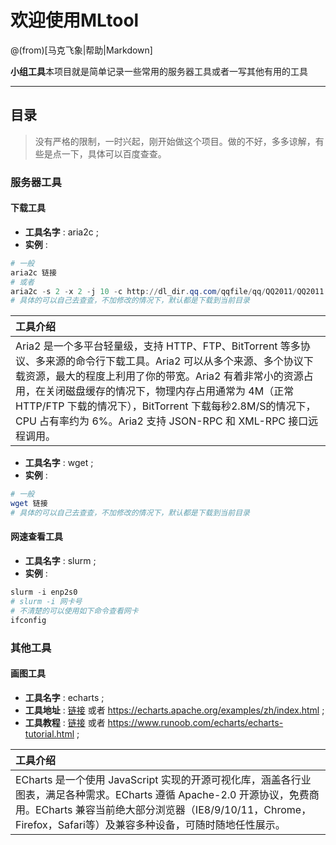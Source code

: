 # 欢迎使用MLtool

@(from)[马克飞象|帮助|Markdown]

**小组工具**本项目就是简单记录一些常用的服务器工具或者一写其他有用的工具
 
-------------------

## 目录
> 没有严格的限制，一时兴起，刚开始做这个项目。做的不好，多多谅解，有些是点一下，具体可以百度查查。


### 服务器工具

#### 下载工具
- **工具名字** : aria2c ;
- **实例** : 
```powershell
# 一般
aria2c 链接
# 或者
aria2c -s 2 -x 2 -j 10 -c http://dl_dir.qq.com/qqfile/qq/QQ2011/QQ2011.exe
# 具体的可以自己去查查，不加修改的情况下，默认都是下载到当前目录
```
| 工具介绍 |
| :-------- |
| Aria2 是一个多平台轻量级，支持 HTTP、FTP、BitTorrent 等多协议、多来源的命令行下载工具。Aria2 可以从多个来源、多个协议下载资源，最大的程度上利用了你的带宽。Aria2 有着非常小的资源占用，在关闭磁盘缓存的情况下，物理内存占用通常为 4M（正常 HTTP/FTP 下载的情况下），BitTorrent 下载每秒2.8M/S的情况下，CPU 占有率约为 6%。Aria2 支持 JSON-RPC 和 XML-RPC 接口远程调用。 |

- **工具名字** : wget ;
- **实例** : 
```powershell
# 一般
wget 链接
# 具体的可以自己去查查，不加修改的情况下，默认都是下载到当前目录
```
#### 网速查看工具
- **工具名字** : slurm ;
- **实例** : 
```powershell
slurm -i enp2s0
# slurm -i 网卡号
# 不清楚的可以使用如下命令查看网卡
ifconfig
```

### 其他工具
#### 画图工具
- **工具名字** : echarts ;
- **工具地址** : [链接](https://echarts.apache.org/examples/zh/index.html) 或者 https://echarts.apache.org/examples/zh/index.html ; 
- **工具教程** : [链接](https://www.runoob.com/echarts/echarts-tutorial.html) 或者 https://www.runoob.com/echarts/echarts-tutorial.html ; 

| 工具介绍 |
| :-------- |
| ECharts 是一个使用 JavaScript 实现的开源可视化库，涵盖各行业图表，满足各种需求。ECharts 遵循 Apache-2.0 开源协议，免费商用。ECharts 兼容当前绝大部分浏览器（IE8/9/10/11，Chrome，Firefox，Safari等）及兼容多种设备，可随时随地任性展示。 |


### 
